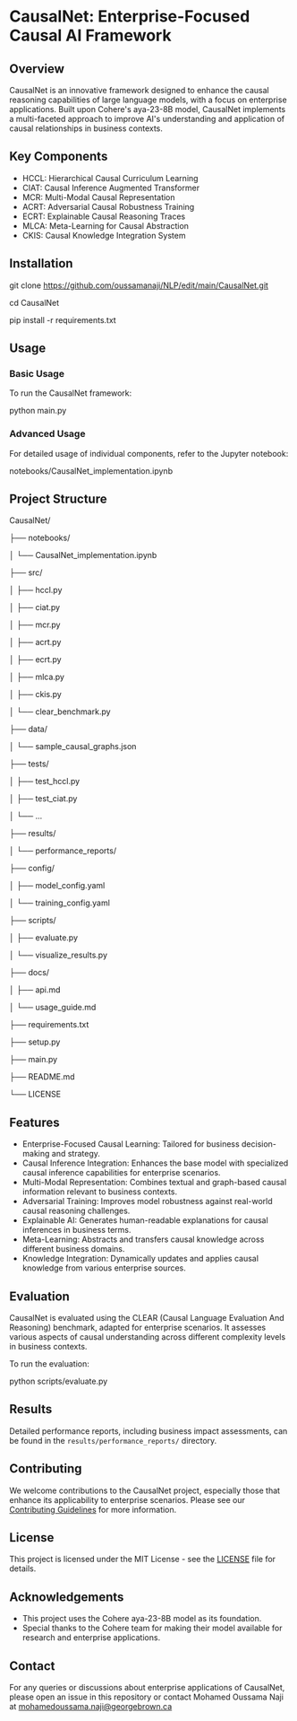 # CausalNet: Enterprise-Focused Causal AI Framework

## Overview

CausalNet is an innovative framework designed to enhance the causal reasoning capabilities of large language models, with a focus on enterprise applications. Built upon Cohere's aya-23-8B model, CausalNet implements a multi-faceted approach to improve AI's understanding and application of causal relationships in business contexts.

## Key Components

- HCCL: Hierarchical Causal Curriculum Learning
- CIAT: Causal Inference Augmented Transformer
- MCR: Multi-Modal Causal Representation
- ACRT: Adversarial Causal Robustness Training
- ECRT: Explainable Causal Reasoning Traces
- MLCA: Meta-Learning for Causal Abstraction
- CKIS: Causal Knowledge Integration System

## Installation

git clone https://github.com/oussamanaji/NLP/edit/main/CausalNet.git

cd CausalNet

pip install -r requirements.txt

## Usage

### Basic Usage

To run the CausalNet framework:

python main.py

### Advanced Usage

For detailed usage of individual components, refer to the Jupyter notebook:

notebooks/CausalNet_implementation.ipynb

## Project Structure

CausalNet/

├── notebooks/

│   └── CausalNet_implementation.ipynb

├── src/

│   ├── hccl.py

│   ├── ciat.py

│   ├── mcr.py

│   ├── acrt.py

│   ├── ecrt.py

│   ├── mlca.py

│   ├── ckis.py

│   └── clear_benchmark.py

├── data/

│   └── sample_causal_graphs.json

├── tests/

│   ├── test_hccl.py

│   ├── test_ciat.py

│   └── ...

├── results/

│   └── performance_reports/

├── config/

│   ├── model_config.yaml

│   └── training_config.yaml

├── scripts/

│   ├── evaluate.py

│   └── visualize_results.py

├── docs/

│   ├── api.md

│   └── usage_guide.md

├── requirements.txt

├── setup.py

├── main.py

├── README.md

└── LICENSE

## Features

- Enterprise-Focused Causal Learning: Tailored for business decision-making and strategy.
- Causal Inference Integration: Enhances the base model with specialized causal inference capabilities for enterprise scenarios.
- Multi-Modal Representation: Combines textual and graph-based causal information relevant to business contexts.
- Adversarial Training: Improves model robustness against real-world causal reasoning challenges.
- Explainable AI: Generates human-readable explanations for causal inferences in business terms.
- Meta-Learning: Abstracts and transfers causal knowledge across different business domains.
- Knowledge Integration: Dynamically updates and applies causal knowledge from various enterprise sources.

## Evaluation

CausalNet is evaluated using the CLEAR (Causal Language Evaluation And Reasoning) benchmark, adapted for enterprise scenarios. It assesses various aspects of causal understanding across different complexity levels in business contexts.

To run the evaluation:

python scripts/evaluate.py

## Results

Detailed performance reports, including business impact assessments, can be found in the `results/performance_reports/` directory.

## Contributing

We welcome contributions to the CausalNet project, especially those that enhance its applicability to enterprise scenarios. Please see our [Contributing Guidelines](CONTRIBUTING.md) for more information.

## License

This project is licensed under the MIT License - see the [LICENSE](LICENSE) file for details.

## Acknowledgements

- This project uses the Cohere aya-23-8B model as its foundation.
- Special thanks to the Cohere team for making their model available for research and enterprise applications.

## Contact

For any queries or discussions about enterprise applications of CausalNet, please open an issue in this repository or contact Mohamed Oussama Naji at mohamedoussama.naji@georgebrown.ca 
